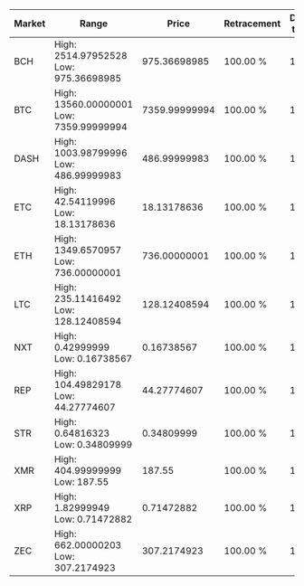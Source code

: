 | Market | Range | Price| Retracement | Doubles to 50% |
| --- | --- | --- | --- | --- |
| BCH | High: 2514.97952528<br />Low: 975.36698985 | 975.36698985 | 100.00 % | 1.79 |
| BTC | High: 13560.00000001<br />Low: 7359.99999994 | 7359.99999994 | 100.00 % | 1.42 |
| DASH | High: 1003.98799996<br />Low: 486.99999983 | 486.99999983 | 100.00 % | 1.53 |
| ETC | High: 42.54119996<br />Low: 18.13178636 | 18.13178636 | 100.00 % | 1.67 |
| ETH | High: 1349.6570957<br />Low: 736.00000001 | 736.00000001 | 100.00 % | 1.42 |
| LTC | High: 235.11416492<br />Low: 128.12408594 | 128.12408594 | 100.00 % | 1.42 |
| NXT | High: 0.42999999<br />Low: 0.16738567 | 0.16738567 | 100.00 % | 1.78 |
| REP | High: 104.49829178<br />Low: 44.27774607 | 44.27774607 | 100.00 % | 1.68 |
| STR | High: 0.64816323<br />Low: 0.34809999 | 0.34809999 | 100.00 % | 1.43 |
| XMR | High: 404.99999999<br />Low: 187.55 | 187.55 | 100.00 % | 1.58 |
| XRP | High: 1.82999949<br />Low: 0.71472882 | 0.71472882 | 100.00 % | 1.78 |
| ZEC | High: 662.00000203<br />Low: 307.2174923 | 307.2174923 | 100.00 % | 1.58 |
